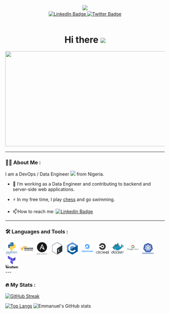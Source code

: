 <div id="header" align="center">
  <img src="https://media.giphy.com/media/M9gbBd9nbDrOTu1Mqx/giphy.gif" width="120"/>
  <div id="badges">
  <a href="https://linkedin.com/in/emmanuel-fasogba-50b515187/">
  <img src="https://img.shields.io/badge/LinkedIn-black?style=for-the-badge&logo=linkedin&logoColor=white" alt="LinkedIn Badge"/>
    </a>
    <a href="https://twitter.com/tz_emiwest">
      <img src="https://img.shields.io/badge/Twitter-blue?style=for-the-badge&logo=twitter&logoColor=white" alt="Twitter Badge"/>
    </a>
  </div>
  <img src="https://komarev.com/ghpvc/?username=fashemma007&style=plastic&color=blueviolet" alt=""/>
  <h1>
    Hi there
    <img src="https://media.giphy.com/media/hvRJCLFzcasrR4ia7z/giphy.gif" width="40px"/>
  </h1>
</div>
<div align="center">
  <img src="https://media.giphy.com/media/dWesBcTLavkZuG35MI/giphy.gif" width="600" height="300"/>
</div>

---

### :man_technologist: About Me :
I am a DevOps / Data Engineer <img src="https://media.giphy.com/media/WUlplcMpOCEmTGBtBW/giphy.gif" width="30"> from Nigeria.
- :telescope: I’m working as a Data Engineer and contributing to backend and server-side web applications.

- :zap: In my free time, I play [chess](https://www.chess.com/member/foe_007) and go swimming.

- :mailbox:How to reach me: [![Linkedin Badge](https://img.shields.io/badge/-LinkedIn-blue?style=flat&logo=Linkedin&logoColor=white)](https://linkedin.com/in/emmanuel-fasogba-50b515187)

---
### :hammer_and_wrench: Languages and Tools :
<div>
  <img src="https://github.com/devicons/devicon/blob/master/icons/python/python-original-wordmark.svg" title="Python" alt="" width="40" height="40"/>&nbsp;
  <img src="https://github.com/devicons/devicon/blob/master/icons/amazonwebservices/amazonwebservices-original-wordmark.svg" title="AWS" alt="" width="40" height="40"/>&nbsp;
  <img src="https://github.com/devicons/devicon/blob/master/icons/ansible/ansible-original-wordmark.svg" title="Ansible" alt="" width="40" height="40"/>&nbsp;
  <img src="https://github.com/devicons/devicon/blob/master/icons/bash/bash-original.svg" title="Bash" alt="" width="40" height="40"/>&nbsp;
  <img src="https://github.com/devicons/devicon/blob/master/icons/c/c-original.svg" title="C" alt="" width="40" height="40"/>&nbsp;
  <img src="https://github.com/devicons/devicon/blob/master/icons/digitalocean/digitalocean-original-wordmark.svg" title="" alt="" width="40" height="40"/>&nbsp;
  <img src="https://github.com/devicons/devicon/blob/master/icons/circleci/circleci-plain-wordmark.svg" title="" alt="" width="40" height="40"/>&nbsp;
  <img src="https://github.com/devicons/devicon/blob/master/icons/docker/docker-original-wordmark.svg" title="" alt="" width="40" height="40"/>&nbsp;
  <img src="https://github.com/devicons/devicon/blob/master/icons/googlecloud/googlecloud-original-wordmark.svg" title="" alt="" width="40" height="40"/>&nbsp;
  <img src="https://github.com/devicons/devicon/blob/master/icons/kubernetes/kubernetes-plain-wordmark.svg" title="" alt="" width="40" height="40"/>&nbsp;
  <img src="https://github.com/devicons/devicon/blob/master/icons/terraform/terraform-original-wordmark.svg" title="" alt="" width="40" height="40"/>&nbsp;
  <!-- <img src="" title="" alt="" width="40" height="40"/>&nbsp;
  <img src="" title="" alt="" width="40" height="40"/>&nbsp; -->
</div>
---

### :fire: My Stats :
[![GitHub Streak](http://github-readme-streak-stats.herokuapp.com?user=fashemma007&theme=dark&background=000000)](https://git.io/streak-stats)

[![Top Langs](https://github-readme-stats.vercel.app/api/top-langs/?username=fashemma007&layout=compact&theme=vision-friendly-dark)](https://github.com/anuraghazra/github-readme-stats)
![Emmanuel's GitHub stats](https://github-readme-stats.vercel.app/api?username=fashemma007&show_icons=true&theme=radical)
